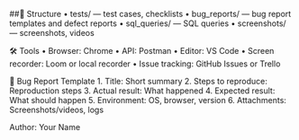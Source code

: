 ##📂 Structure
	•	tests/ — test cases, checklists
	•	bug_reports/ — bug report templates and defect reports
	•	sql_queries/ — SQL queries
	•	screenshots/ — screenshots, videos

🛠 Tools
	•	Browser: Chrome
	•	API: Postman
	•	Editor: VS Code
	•	Screen recorder: Loom or local recorder
	•	Issue tracking: GitHub Issues or Trello

🐞 Bug Report Template
	1.	Title: Short summary
	2.	Steps to reproduce: Reproduction steps
	3.	Actual result: What happened
	4.	Expected result: What should happen
	5.	Environment: OS, browser, version
	6.	Attachments: Screenshots/videos, logs

Author: Your Name


